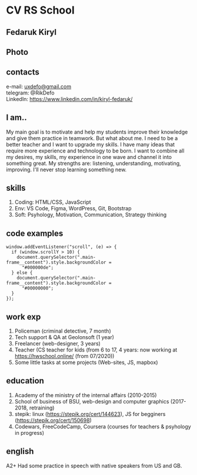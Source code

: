 # CV RS School
## Fedaruk Kiryl

## Photo

## contacts
e-mail: uxdefo@gmail.com  
telegram: @RikDefo  
LinkedIn: https://www.linkedin.com/in/kiryl-fedaruk/

## I am..
My main goal is to motivate and help my students improve their knowledge and give them practice in teamwork. But what about me. I need to be a better teacher and I want to upgrade my skills. I have many ideas that require more experience and technology to be born. I want to combine all my desires, my skills, my experience in one wave and channel it into something great.
My strengths are: listening, understanding, motivating, improving.
I'll never stop learning something new.
    
## skills
1. Coding: HTML/CSS, JavaScript
2. Env: VS Code, Figma, WordPress, Git, Bootstrap
3. Soft: Psyhology, Motivation, Communication, Strategy thinking

## code examples
```
window.addEventListener("scroll", (e) => {
  if (window.scrollY > 10) {
    document.querySelector(".main-frame__content").style.backgroundColor =
      "#000000de";
  } else {
    document.querySelector(".main-frame__content").style.backgroundColor =
      "#00000000";
  }
});

```

## work exp
1. Policeman (criminal detective, 7 month)
2. Tech support & QA at Geolonsoft (1 year)
3. Freelancer (web-designer, 3 years)
4. Teacher (CS teacher for kids (from 6 to 17, 4 years: now working at https://hwschool.online/ (from 07/2020))
5. Some little tasks at some projects (Web-sites, JS, mapbox)

## education
1. Academy of the ministry of the internal affairs (2010-2015)
2. School of business of BSU, web-design and computer graphics (2017-2018, retraining)
3. stepik: linux (https://stepik.org/cert/144623), JS for begginers (https://stepik.org/cert/150698)
4. Codewars, FreeCodeCamp, Coursera (courses for teachers & psyhology in progress)

## english
A2+
Had some practice in speech with native speakers from US and GB.
